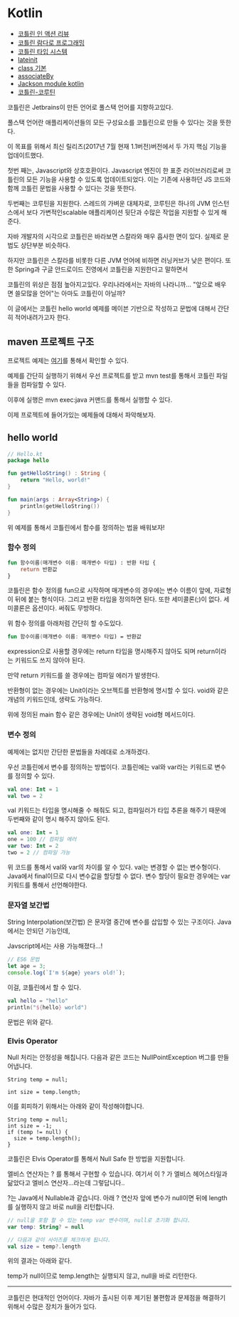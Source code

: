 # Kotlin

- [코틀린 인 액션 리뷰](./kotlin-in-action.md)
- [코틀린 람다로 프로그래밍](./kotlin-in-action-5.md)
- [코틀린 타입 시스템](./kotlin-in-action-6.md)
- [lateinit](./lateinit.md)
- [class 기본](./class-base.md)
- [associateBy](./associate-by.md)
- [Jackson module kotlin](./jackson-module-kotlin.md)
- [코틀린-코루틴](./kotlin-coroutine.md)

코틀린은 Jetbrains이 만든 언어로 풀스택 언어를 지향하고있다.

풀스택 언어란 애플리케이션들의 모든 구성요소를 코틀린으로 만들 수 있다는 것을 뜻한다.

이 목표를 위해서 최신 릴리즈(2017년 7월 현재 1.1버전)버전에서 두 가지 핵심 기능을 업데이트했다.

첫번 째는, Javascript와 상호호환이다. Javascript 엔진이 한 표준 라이브러리로써 코틀린의 모든 기능을 사용할 수 있도록 업데이트되었다.
이는 기존에 사용하던 JS 코드와 함께 코틀린 문법을 사용할 수 있다는 것을 뜻한다.

두번째는 코루틴을 지원한다. 스레드의 가벼운 대체자로, 코루틴은 하나의 JVM 인스턴스에서 보다 가변적인scalable 애플리케이션 뒷단과 수많은 작업을 지원할 수 있게 해준다.

자바 개발자의 시각으로 코틀린은 바라보면 스칼라와 매우 흡사한 면이 있다. 실제로 문법도 상단부분 비슷하다.

하지만 코틀린은 스칼라를 비롯한 다른 JVM 언어에 비하면 러닝커브가 낮은 편이다. 또한 Spring과 구글 안드로이드 진영에서 코틀린을 지원한다고 말하면서

코틀린의 위상은 점점 높아지고있다. 우리나라에서는 자바의 나라니까... "앞으로 배우면 쓸모많을 언어"는 아마도 코틀린이 아닐까?

이 글에서는 코틀린 hello world 예제를 메이븐 기반으로 작성하고 문법에 대해서 간단히 적어내려가고자 한다.

## maven 프로젝트 구조
프로젝트 예제는 [여기](https://github.com/KD4/kotlin-examples-java)를 통해서 확인할 수 있다.

예제를 간단히 실행하기 위해서 우선 프로젝트를 받고 mvn test를 통해서 코틀린 파일들을 컴파일할 수 있다.

이후에 실행은 mvn exec:java 커맨드를 통해서 실행할 수 있다.

이제 프로젝트에 들어가있는 예제들에 대해서 파악해보자.

## hello world

```Kotlin
// Hello.kt
package hello

fun getHelloString() : String {
    return "Hello, world!"
}

fun main(args : Array<String>) {
    println(getHelloString())
}
```

위 예제를 통해서 코틀린에서 함수를 정의하는 법을 배워보자!

### 함수 정의

```kotlin
fun 함수이름(매개변수 이름: 매개변수 타입) : 반환 타입 {
    return 반환값
}
```

코틀린은 함수 정의를 fun으로 시작하며 매개변수의 경우에는 변수 이름이 앞에, 자료형이 뒤에 붙는 형식이다. 그리고 반환 타입을 정의하면 된다. 또한 세미콜론(;)이 없다. 세미콜론은 옵션이다. 써줘도 무방하다.

위 함수 정의를 아래처럼 간단히 할 수도있다.

```kotlin
fun 함수이름(매개변수 이름: 매개변수 타입) = 반환값
```

expression으로 사용할 경우에는 return 타입을 명시해주지 않아도 되며 return이라는 키워드도 쓰지 않아야 된다.

만약 return 키워드를 쓸 경우에는 컴파일 에러가 발생한다.

반환형이 없는 경우에는 Unit이라는 오브젝트를 반환형에 명시할 수 있다. void와 같은 개념의 키워드인데, 생략도 가능하다.

위에 정의된 main 함수 같은 경우에는 Unit이 생략된 void형 메서드이다.

### 변수 정의

예제에는 없지만 간단한 문법들을 차례대로 소개하겠다.

우선 코틀린에서 변수를 정의하는 방법이다. 코틀린에는 val와 var라는 키워드로 변수를 정의할 수 있다.

```kotlin
val one: Int = 1
val two = 2
```

val 키워드는 타입을 명시해줄 수 해줘도 되고, 컴파일러가 타입 추론을 해주기 때문에 두번째와 같이 명시 해주지 않아도 된다.

```kotlin
val one: Int = 1
one = 100 // 컴파일 에러
var two: Int = 2
two = 2 // 컴파일 가능
```
위 코드를 통해서 val와 var의 차이를 알 수 있다. val는 변경할 수 없는 변수형이다. Java에서 final이므로 다시 변수값을 할당할 수 없다.
변수 할당이 필요한 경우에는 var 키워드를 통해서 선언해야한다.

### 문자열 보간법

String Interpolation(보간법) 은 문자열 중간에 변수를 삽입할 수 있는 구조이다. Java에서는 안되던 기능인데,

Javscript에서는 사용 가능해졌다...!

```Javascript
// ES6 문법
let age = 3;
console.log(`I'm ${age} years old!`);
```

이걸, 코틀린에서 할 수 있다.


```kotlin
val hello = "hello"
println("${hello} world")
```

문법은 위와 같다.

### Elvis Operator

Null 처리는 안정성을 해칩니다. 다음과 같은 코드는 NullPointException 버그를 만들어냅니다.

```
String temp = null;

int size = temp.length;
```

이를 회피하기 위해서는 아래와 같이 작성해야합니다.

```
String temp = null;
int size = -1;
if (temp != null) {
  size = temp.length();
}
```

코틀린은 Elvis Operator를 통해서 Null Safe 한 방법을 지원합니다.

엘비스 연산자는 ? 를 통해서 구현할 수 있습니다. 여기서 이 ? 가 엘비스 헤어스타일과 닮았다고 엘비스 연산자...라는데 그렇답니다..

?는 Java에서 Nullable과 같습니다. 아래 ? 연산자 앞에 변수가 null이면 뒤에 length를 실행하지 않고 바로 null을 리턴합니다.

```kotlin
// null을 포함 할 수 있는 temp var 변수이며, null로 초기화 합니다.
var temp: String? = null

// 다음과 같이 사이즈를 체크하게 됩니다.
val size = temp?.length
```

위의 결과는 아래와 같다.

temp가 null이므로 temp.length는 실행되지 않고, null을 바로 리턴한다.

---------------------

코틀린은 현대적인 언어이다. 자바가 출시된 이후 제기된 불편함과 문제점을 해결하기 위해서 수많은 장치가 들어가 있다.

